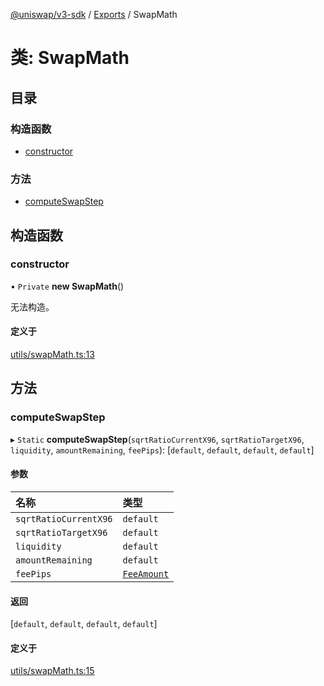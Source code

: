 [@uniswap/v3-sdk](../README.md) / [Exports](../modules.md) / SwapMath

# 类: SwapMath

## 目录

### 构造函数

- [constructor](SwapMath.md#constructor)

### 方法

- [computeSwapStep](SwapMath.md#computeswapstep)

## 构造函数

### constructor

• `Private` **new SwapMath**()

无法构造。

#### 定义于

[utils/swapMath.ts:13](https://github.com/Uniswap/v3-sdk/blob/08a7c05/src/utils/swapMath.ts#L13)

## 方法

### computeSwapStep

▸ `Static` **computeSwapStep**(`sqrtRatioCurrentX96`, `sqrtRatioTargetX96`, `liquidity`, `amountRemaining`, `feePips`): [`default`, `default`, `default`, `default`]

#### 参数

| 名称 | 类型 |
| :------ | :------ |
| `sqrtRatioCurrentX96` | `default` |
| `sqrtRatioTargetX96` | `default` |
| `liquidity` | `default` |
| `amountRemaining` | `default` |
| `feePips` | [`FeeAmount`](../enums/FeeAmount.md) |

#### 返回

[`default`, `default`, `default`, `default`]

#### 定义于

[utils/swapMath.ts:15](https://github.com/Uniswap/v3-sdk/blob/08a7c05/src/utils/swapMath.ts#L15)